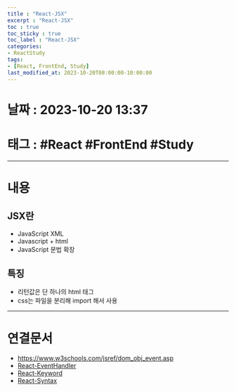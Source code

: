 ```yaml
---
title : "React-JSX"
excerpt : "React-JSX"
toc : true
toc_sticky : true
toc_label : "React-JSX"
categories:
- ReactStudy
tags:
- [React, FrontEnd, Study]
last_modified_at: 2023-10-20T08:00:00-10:00:00
---
```


# 날짜 : 2023-10-20 13:37

# 태그 : #React #FrontEnd #Study
---

# 내용

## JSX란 
- JavaScript XML
- Javascript + html
- JavaScript 문법 확장

## 특징
- 리턴값은 단 하나의 html 태그
- css는 파일을 분리해 import 해서 사용

---

# 연결문서
- <https://www.w3schools.com/jsref/dom_obj_event.asp>
- [React-EventHandler](../../reactstudy/reactstudy-React-EventHandler)
- [React-Keyword](../../reactstudy/reactstudy-React-Keyword)
- [React-Syntax](../../reactstudy/reactstudy-React-Syntax)